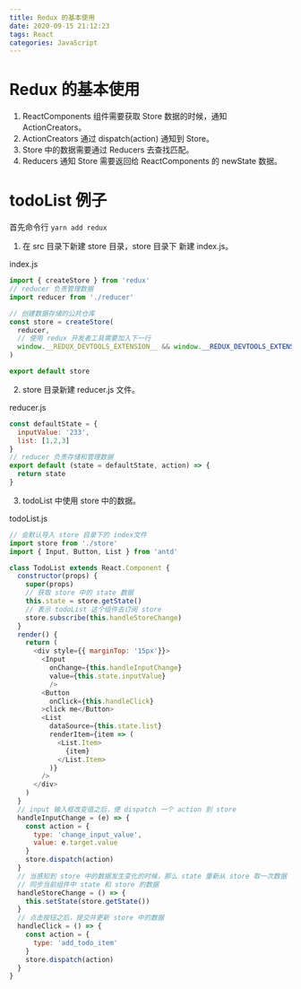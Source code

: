 ```yaml
---
title: Redux 的基本使用
date: 2020-09-15 21:12:23
tags: React
categories: JavaScript
---
```


# Redux 的基本使用

1. ReactComponents 组件需要获取 Store 数据的时候，通知 ActionCreators。
2. ActionCreators 通过 dispatch(action) 通知到 Store。
3. Store 中的数据需要通过 Reducers 去查找匹配。
4. Reducers 通知 Store 需要返回给 ReactComponents 的 newState 数据。

# todoList 例子

首先命令行 `yarn add redux`

1. 在 src 目录下新建 store 目录，store 目录下 新建 index.js。

index.js

```javascript
import { createStore } from 'redux'
// reducer 负责管理数据
import reducer from './reducer'

// 创建数据存储的公共仓库
const store = createStore(
  reducer,
  // 使用 redux 开发者工具需要加入下一行
  window.__REDUX_DEVTOOLS_EXTENSION__ && window.__REDUX_DEVTOOLS_EXTENSION__()
)

export default store
```

2. store 目录新建 reducer.js 文件。

reducer.js

```javascript
const defaultState = {
  inputValue: '233',
  list: [1,2,3]
}
// reducer 负责存储和管理数据
export default (state = defaultState, action) => {
  return state
}
```

3. todoList 中使用 store 中的数据。

todoList.js

```javascript
// 会默认导入 store 目录下的 index文件
import store from './store'
import { Input, Button, List } from 'antd'

class TodoList extends React.Component {
  constructor(props) {
    super(props)
    // 获取 store 中的 state 数据
    this.state = store.getState()
    // 表示 todoList 这个组件去订阅 store
    store.subscribe(this.handleStoreChange)
  }
  render() {
    return (
      <div style={{ marginTop: '15px'}}>
        <Input
          onChange={this.handleInputChange}
          value={this.state.inputValue}
          />
        <Button
          onClick={this.handleClick}
        >click me</Button>
        <List
          dataSource={this.state.list}
          renderItem={item => (
            <List.Item>
              {item}
            </List.Item>
          )}
        />
      </div>
    )
  }
  // input 输入框改变值之后，便 dispatch 一个 action 到 store
  handleInputChange = (e) => {
    const action = {
      type: 'change_input_value',
      value: e.target.value
    }
    store.dispatch(action)
  }
  // 当感知到 store 中的数据发生变化的时候，那么 state 重新从 store 取一次数据
  // 同步当前组件中 state 和 store 的数据
  handleStoreChange = () => {
    this.setState(store.getState())
  }
  // 点击按钮之后，提交并更新 store 中的数据
  handleClick = () => {
    const action = {
      type: 'add_todo_item'
    }
    store.dispatch(action)
  }
}
```
